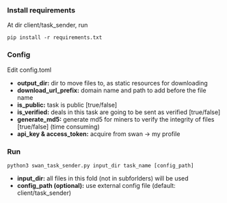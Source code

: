 ### Install requirements

At dir client/task_sender, run

    pip install -r requirements.txt 

### Config

Edit config.toml

- **output_dir:** dir to move files to, as static resources for downloading
- **download_url_prefix:** domain name and path to add before the file name
- **is_public:** task is public [true/false]
- **is_verified:** deals in this task are going to be sent as verified [true/false]
- **generate_md5:** generate md5 for miners to verify the integrity of files [true/false] (time consuming)
- **api_key & access_token:** acquire from swan -> my profile

### Run

    python3 swan_task_sender.py input_dir task_name [config_path]

- **input_dir:**    all files in this fold (not in subforlders) will be used
- **config_path (optional):** use external config file (default: client/task_sender)